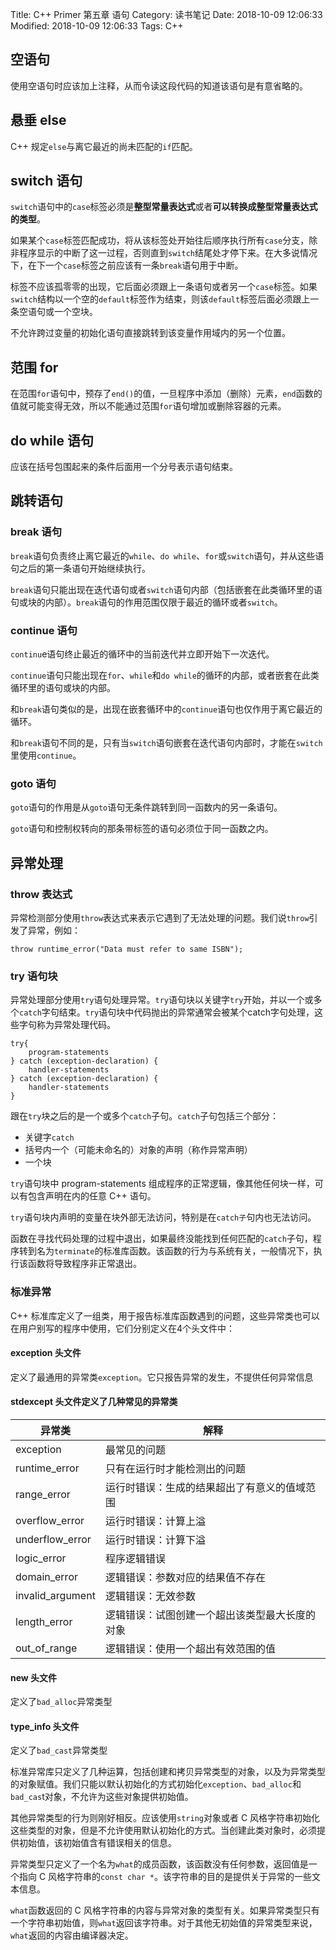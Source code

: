 Title: C++ Primer 第五章 语句
Category: 读书笔记
Date: 2018-10-09 12:06:33
Modified: 2018-10-09 12:06:33
Tags: C++

## 空语句

使用空语句时应该加上注释，从而令读这段代码的知道该语句是有意省略的。

## 悬垂 else

C++ 规定`else`与离它最近的尚未匹配的`if`匹配。

## switch 语句

`switch`语句中的`case`标签必须是**整型常量表达式**或者**可以转换成整型常量表达式的类型**。

如果某个`case`标签匹配成功，将从该标签处开始往后顺序执行所有`case`分支，除非程序显示的中断了这一过程，否则直到`switch`结尾处才停下来。在大多说情况下，在下一个`case`标签之前应该有一条`break`语句用于中断。

标签不应该孤零零的出现，它后面必须跟上一条语句或者另一个`case`标签。如果`switch`结构以一个空的`default`标签作为结束，则该`default`标签后面必须跟上一条空语句或一个空块。

不允许跨过变量的初始化语句直接跳转到该变量作用域内的另一个位置。

## 范围 for

在范围`for`语句中，预存了`end()`的值，一旦程序中添加（删除）元素，`end`函数的值就可能变得无效，所以不能通过范围`for`语句增加或删除容器的元素。

## do while 语句

应该在括号包围起来的条件后面用一个分号表示语句结束。

## 跳转语句

### break 语句

`break`语句负责终止离它最近的`while`、`do while`、`for`或`switch`语句，并从这些语句之后的第一条语句开始继续执行。

`break`语句只能出现在迭代语句或者`switch`语句内部（包括嵌套在此类循环里的语句或块的内部）。`break`语句的作用范围仅限于最近的循环或者`switch`。

### continue 语句

`continu`e语句终止最近的循环中的当前迭代并立即开始下一次迭代。

`continue`语句只能出现在`for`、`while`和`do while`的循环的内部，或者嵌套在此类循环里的语句或块的内部。

和`break`语句类似的是，出现在嵌套循环中的`continue`语句也仅作用于离它最近的循环。

和`break`语句不同的是，只有当`switch`语句嵌套在迭代语句内部时，才能在`switch`里使用`continue`。

### goto 语句

`goto`语句的作用是从`goto`语句无条件跳转到同一函数内的另一条语句。

`goto`语句和控制权转向的那条带标签的语句必须位于同一函数之内。

## 异常处理

### throw 表达式

异常检测部分使用`throw`表达式来表示它遇到了无法处理的问题。我们说`throw`引发了异常，例如：

```
throw runtime_error("Data must refer to same ISBN");
```

### try 语句块

异常处理部分使用`try`语句处理异常。`try`语句块以关键字`try`开始，并以一个或多个`catch`字句结束。`try`语句块中代码抛出的异常通常会被某个catch字句处理，这些字句称为异常处理代码。

```
try{
    program-statements
} catch (exception-declaration) {
    handler-statements
} catch (exception-declaration) {
    handler-statements
}
```

跟在`try`块之后的是一个或多个`catch`子句。`catch`子句包括三个部分：

- 关键字`catch`
- 括号内一个（可能未命名的）对象的声明（称作异常声明）
- 一个块

`try`语句块中 program-statements 组成程序的正常逻辑，像其他任何块一样，可以有包含声明在内的任意 C++ 语句。

`try`语句块内声明的变量在块外部无法访问，特别是在`catch子`句内也无法访问。

函数在寻找代码处理的过程中退出，如果最终没能找到任何匹配的`catch`子句，程序转到名为`terminate`的标准库函数。该函数的行为与系统有关，一般情况下，执行该函数将导致程序非正常退出。

### 标准异常

C++ 标准库定义了一组类，用于报告标准库函数遇到的问题，这些异常类也可以在用户别写的程序中使用，它们分别定义在4个头文件中：

#### exception 头文件

定义了最通用的异常类`exception`。它只报告异常的发生，不提供任何异常信息

#### stdexcept 头文件定义了几种常见的异常类

|异常类|解释|
|-----|---|
|exception|最常见的问题|
|runtime_error|只有在运行时才能检测出的问题|
|range_error|运行时错误：生成的结果超出了有意义的值域范围|
|overflow_error|运行时错误：计算上溢|
|underflow_error|运行时错误：计算下溢|
|logic_error|程序逻辑错误|
|domain_error|逻辑错误：参数对应的结果值不存在|
|invalid_argument|逻辑错误：无效参数|
|length_error|逻辑错误：试图创建一个超出该类型最大长度的对象|
|out_of_range|逻辑错误：使用一个超出有效范围的值|

#### new 头文件

定义了`bad_alloc`异常类型

#### type_info 头文件

定义了`bad_cast`异常类型

标准异常库只定义了几种运算，包括创建和拷贝异常类型的对象，以及为异常类型的对象赋值。我们只能以默认初始化的方式初始化`exception`、`bad_alloc`和`bad_cas`t对象，不允许为这些对象提供初始值。

其他异常类型的行为则刚好相反。应该使用`string`对象或者 C 风格字符串初始化这些类型的对象，但是不允许使用默认初始化的方式。当创建此类对象时，必须提供初始值，该初始值含有错误相关的信息。

异常类型只定义了一个名为`what`的成员函数，该函数没有任何参数，返回值是一个指向 C 风格字符串的`const char *`。该字符串的目的是提供关于异常的一些文本信息。

`what`函数返回的 C 风格字符串的内容与异常对象的类型有关。如果异常类型只有一个字符串初始值，则`what`返回该字符串。对于其他无初始值的异常类型来说，`what`返回的内容由编译器决定。

